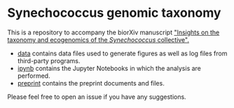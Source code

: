 # Synechococcus genomic taxonomy

This is a repository to accompany the biorXiv manuscript ["Insights on the taxonomy and ecogenomics of the *Synechococcus* collective".](https://www.biorxiv.org/content/10.1101/2020.03.20.999532v1)

* [data](./data) contains data files used to generate figures as well as log files from third-party programs.  
* [ipynb](./ipynb) contains the Jupyter Notebooks in which the analysis are performed.  
* [preprint](./preprint) contains the preprint documents and files.  

Please feel free to open an issue if you have any suggestions.
